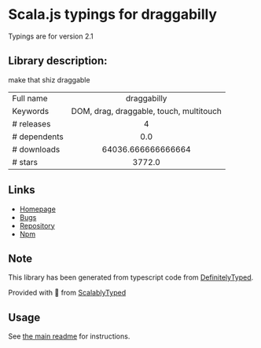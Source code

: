 
# Scala.js typings for draggabilly

Typings are for version 2.1

## Library description:
make that shiz draggable

|                    |                 |
| ------------------ | :-------------: |
| Full name          | draggabilly |
| Keywords           | DOM, drag, draggable, touch, multitouch |
| # releases         | 4 |
| # dependents       | 0.0 |
| # downloads        | 64036.666666666664 |
| # stars            | 3772.0 |

## Links
- [Homepage](https://draggabilly.desandro.com/)
- [Bugs](https://github.com/desandro/draggabilly/issues)
- [Repository](https://github.com/desandro/draggabilly)
- [Npm](https://www.npmjs.com/package/draggabilly)
    


## Note
This library has been generated from typescript code from [DefinitelyTyped](https://definitelytyped.org).

Provided with :purple_heart: from [ScalablyTyped](https://github.com/oyvindberg/ScalablyTyped)

## Usage
See [the main readme](../../readme.md) for instructions.


